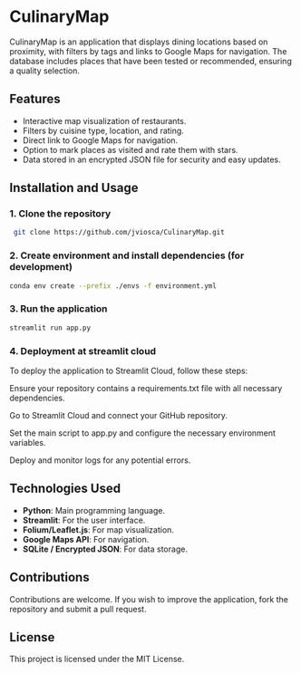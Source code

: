 # CulinaryMap

CulinaryMap is an application that displays dining locations based on proximity, with filters by tags and links to Google Maps for navigation. The database includes places that have been tested or recommended, ensuring a quality selection.

## Features
- Interactive map visualization of restaurants.
- Filters by cuisine type, location, and rating.
- Direct link to Google Maps for navigation.
- Option to mark places as visited and rate them with stars.
- Data stored in an encrypted JSON file for security and easy updates.

## Installation and Usage
### 1. Clone the repository
```sh
 git clone https://github.com/jviosca/CulinaryMap.git
```

### 2. Create environment and install dependencies (for development)
```sh
conda env create --prefix ./envs -f environment.yml
```

### 3. Run the application
```sh
streamlit run app.py
```

### 4. Deployment at streamlit cloud
To deploy the application to Streamlit Cloud, follow these steps:

Ensure your repository contains a requirements.txt file with all necessary dependencies.

Go to Streamlit Cloud and connect your GitHub repository.

Set the main script to app.py and configure the necessary environment variables.

Deploy and monitor logs for any potential errors.


## Technologies Used
- **Python**: Main programming language.
- **Streamlit**: For the user interface.
- **Folium/Leaflet.js**: For map visualization.
- **Google Maps API**: For navigation.
- **SQLite / Encrypted JSON**: For data storage.

## Contributions
Contributions are welcome. If you wish to improve the application, fork the repository and submit a pull request.

## License
This project is licensed under the MIT License.
